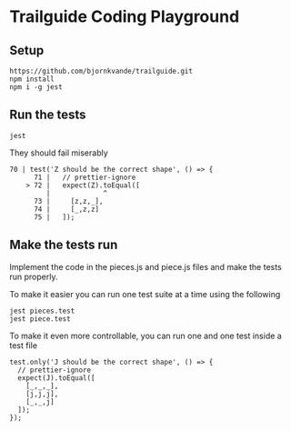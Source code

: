 # Trailguide Coding Playground

## Setup

```
https://github.com/bjornkvande/trailguide.git
npm install
npm i -g jest
```

## Run the tests

```
jest
```

They should fail miserably

```
70 | test('Z should be the correct shape', () => {
      71 |   // prettier-ignore
    > 72 |   expect(Z).toEqual([
         |             ^
      73 |     [z,z,_],
      74 |     [_,z,z]
      75 |   ]);
```

## Make the tests run

Implement the code in the pieces.js and piece.js files and make the tests
run properly.

To make it easier you can run one test suite at a time using the following

```
jest pieces.test
jest piece.test
```

To make it even more controllable, you can run one and one test inside
a test file

```
test.only('J should be the correct shape', () => {
  // prettier-ignore
  expect(J).toEqual([
    [_,_,_],
    [j,j,j],
    [_,_,j]
  ]);
});

```
